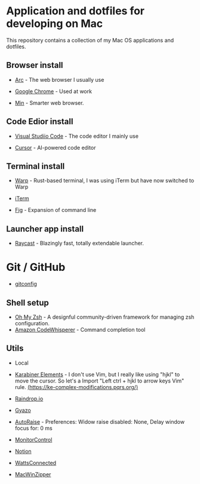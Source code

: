 # Application and dotfiles for developing on Mac

This repository contains a collection of my Mac OS applications and dotfiles.

## Browser install

- [Arc](https://arc.net/) - The web browser I usually use

- [Google Chrome](https://www.google.com/intl/ja_jp/chrome/) - Used at work

- [Min](https://minbrowser.org/) - Smarter web browser.

## Code Edior install

- [Visual Studiio Code](https://code.visualstudio.com/) - The code editor I mainly use

- [Cursor](https://cursor.sh/) - AI-powered code editor

## Terminal install

- [Warp](https://www.warp.dev/) - Rust-based terminal, I was using iTerm but have now switched to Warp

- [iTerm](https://iterm2.com/)

- [Fig](https://fig.io/) - Expansion of command line

## Launcher app install

- [Raycast](https://www.raycast.com/) - Blazingly fast, totally extendable launcher.

# Git / GitHub

- [gitconfig](/.gitconfig)

## Shell setup

- [Oh My Zsh](https://ohmyz.sh/) - A designful community-driven framework for managing zsh configuration.
- [Amazon CodeWhisperer](https://aws.amazon.com/jp/codewhisperer/resources/) - Command completion tool
## Utils

- Local

- [Karabiner Elements](https://karabiner-elements.pqrs.org/) - I don't use Vim, but I really like using "hjkl" to move the cursor. So let's a Import "Left ctrl + hjkl to arrow keys Vim" rule.
  [(https://ke-complex-modifications.pqrs.org/)](https://ke-complex-modifications.pqrs.org/)

- [Raindrop.io](https://raindrop.io/)

- [Gyazo](https://gyazo.com/ja)

- [AutoRaise](https://github.com/sbmpost/AutoRaise) - Preferences: Widow raise disabled: None, Delay window focus for: 0 ms

- [MonitorControl](https://github.com/MonitorControl/MonitorControl)

- [Notion](https://www.notion.so/ja-jp)

- [WattsConnected](https://apps.apple.com/jp/app/wattsconnected/id1639692859)

- [MacWinZipper](https://tida.co.jp/macwinzipper)
